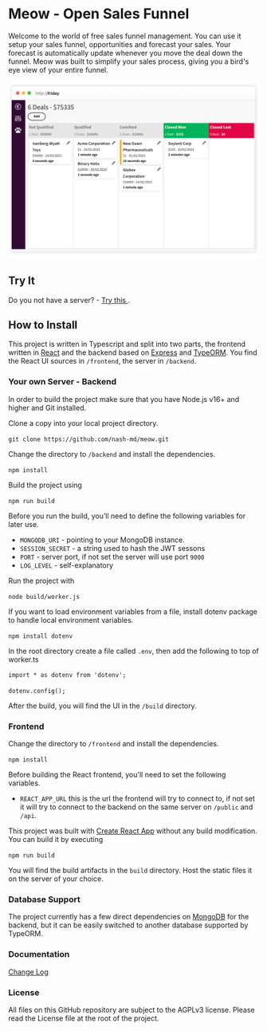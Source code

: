 # Meow - Open Sales Funnel

Welcome to the world of free sales funnel management. You can use it setup your sales funnel, opportunities and forecast your sales. Your forecast is automatically update whenever you move the deal down the funnel. Meow was built to simplify your sales process, giving you a bird's eye view of your entire funnel.

<img src="dashboard.png" alt="Twilio Contact Center" width="800">

## Try It

Do you not have a server? - [Try this ](https://hello.sales-funnel.app/).

## How to Install

This project is written in Typescript and split into two parts, the frontend written in [React](https://reactjs.org/) and the backend based on [Express](https://expressjs.com/) and [TypeORM](https://typeorm.io/). You find the React UI sources in `/frontend`, the server in `/backend`.

### Your own Server - Backend

In order to build the project make sure that you have Node.js v16+ and higher and Git installed.

Clone a copy into your local project directory.

`git clone https://github.com/nash-md/meow.git`

Change the directory to `/backend` and install the dependencies.

`npm install`

Build the project using

`npm run build`

Before you run the build, you’ll need to define the following variables for later use.

- `MONGODB_URI` - pointing to your MongoDB instance.
- `SESSION_SECRET` - a string used to hash the JWT sessons
- `PORT` - server port, if not set the server will use port `9000`
- `LOG_LEVEL` - self-explanatory

Run the project with

`node build/worker.js`

If you want to load environment variables from a file, install dotenv package to handle local environment variables.

`npm install dotenv`

In the root directory create a file called `.env`, then add the following to top of worker.ts

```
import * as dotenv from 'dotenv';

dotenv.config();
```

After the build, you will find the UI in the `/build` directory.

### Frontend

Change the directory to `/frontend` and install the dependencies.

`npm install`

Before building the React frontend, you'll need to set the following variables.

- `REACT_APP_URL` this is the url the frontend will try to connect to, if not set it will try to connect to the backend on the same server on `/public` and `/api`.

This project was built with [Create React App](https://create-react-app.dev/docs/adding-typescript/) without any build modification. You can build it by executing

`npm run build`

You will find the build artifacts in the `build` directory. Host the static files it on the server of your choice.

### Database Support

The project currently has a few direct dependencies on [MongoDB](https://www.mongodb.com/) for the backend, but it can be easily switched to another database supported by TypeORM.

### Documentation

[Change Log](CHANGELOG.md)

### License

All files on this GitHub repository are subject to the AGPLv3 license. Please read the License file at the root of the project.
